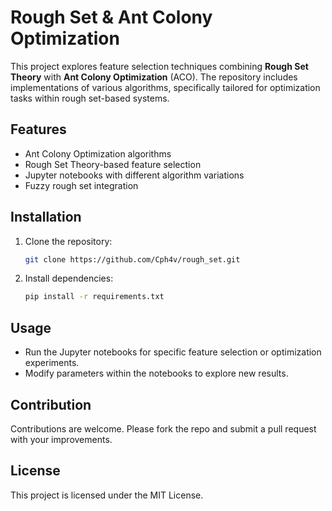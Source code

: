 
# Rough Set & Ant Colony Optimization

This project explores feature selection techniques combining **Rough Set Theory** with **Ant Colony Optimization** (ACO). The repository includes implementations of various algorithms, specifically tailored for optimization tasks within rough set-based systems.

## Features
- Ant Colony Optimization algorithms
- Rough Set Theory-based feature selection
- Jupyter notebooks with different algorithm variations
- Fuzzy rough set integration

## Installation
1. Clone the repository:
   ```bash
   git clone https://github.com/Cph4v/rough_set.git
   ```
2. Install dependencies:
   ```bash
   pip install -r requirements.txt
   ```

## Usage
- Run the Jupyter notebooks for specific feature selection or optimization experiments.
- Modify parameters within the notebooks to explore new results.

## Contribution
Contributions are welcome. Please fork the repo and submit a pull request with your improvements.

## License
This project is licensed under the MIT License.
